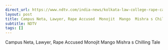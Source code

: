 ```yaml
---
direct_url: https://www.ndtv.com/india-news/kolkata-law-college-rape-case-campus-neta-lawyer-rape-accused-monojit-mango-mishras-chilling-tale-8796549
layout: post
title: Campus Neta, Lawyer, Rape Accused  Monojit  Mango  Mishra s Chilling Tale
subtitle: NDTV
tags: []
---
```


Campus Neta, Lawyer, Rape Accused  Monojit  Mango  Mishra s Chilling Tale
